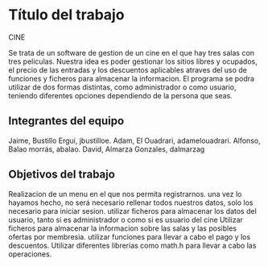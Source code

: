 # Título del trabajo
CINE

Se trata de un software de gestion de un cine en el que hay tres salas con tres peliculas.
Nuestra idea es poder gestionar los sitios libres y ocupados, el precio de las entradas y los descuentos aplicables atraves del uso de funciones y ficheros para almacenar la informacion. 
El programa se podra utilizar de dos formas distintas, como administrador o como usuario, teniendo diferentes opciones dependiendo de la persona que seas.

## Integrantes del equipo

Jaime, Bustillo Ergui, jbustilloe.
Adam, El Ouadrari, adamelouadrari.
Alfonso, Balao morrás, abalao.
David, Almarza Gonzales, dalmarzag



## Objetivos del trabajo
Realizacion de un menu en el que nos permita registrarnos. una vez lo hayamos hecho, no será necesario rellenar todos nuestros datos, solo los necesario para iniciar sesion. 
utilizar ficheros para almacenar los datos del usuario, tanto si es administrador o como si es usuario del cine
Utilizar ficheros para almacenar la informacion sobre las salas y las posibles ofertas por membresia.
utilizar funciones para llevar a cabo el pago y los descuentos.
Utilizar diferentes librerias como math.h para llevar a cabo las operaciones.
